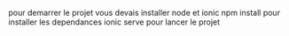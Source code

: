 pour demarrer le projet vous devais installer node et ionic
npm install pour installer les dependances
ionic serve pour lancer le projet
